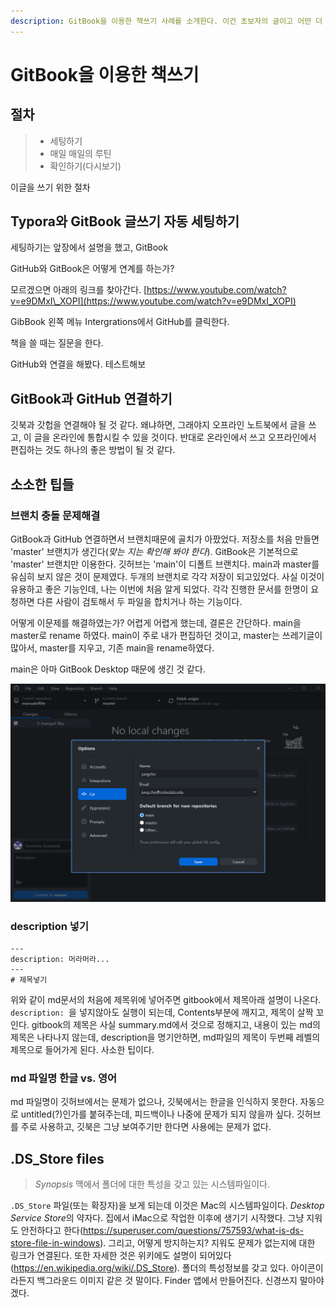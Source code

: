 ```yaml
---
description: GitBook을 이용한 책쓰기 사례를 소개한다. 이건 초보자의 글이고 어떤 더 낫은 방법이 있는 지 모르겠다.
---
```


# GitBook을 이용한 책쓰기

## 절차

> * 세팅하기
> * 매일 매일의 루틴
> * 확인하기\(다시보기\)

이글을 쓰기 위한 절차

## Typora와 GitBook 글쓰기 자동 세팅하기

세팅하기는 앞장에서 설명을 했고, GitBook

GitHub와 GitBook은 어떻게 연계를 하는가?

모르겠으면 아래의 링크를 찾아간다. [https://www.youtube.com/watch?v=e9DMxI\_XOPI](https://www.youtube.com/watch?v=e9DMxI_XOPI)

GibBook 왼쪽 메뉴 Intergrations에서 GitHub를 클릭한다.

책을 쓸 때는 질문을 한다.

GitHub와 연결을 해봤다. 테스트해보

## GitBook과 GitHub 연결하기

깃북과 갓헙을 연결해야 될 것 같다. 왜냐하면, 그래야지 오프라인 노트북에서 글을 쓰고, 이 글을 온라인에 통합시킬 수 있을 것이다. 반대로 온라인에서 쓰고 오프라인에서 편집하는 것도 하나의 좋은 방법이 될 것 같다.

## 소소한 팁들

### 브랜치 충돌 문제해결

GitBook과 GitHub 연결하면서 브랜치때문에 골치가 아팠었다. 저장소를 처음 만들면 'master' 브랜치가 생긴다\(_맞는 지는 확인해 봐야 한다_\). GitBook은 기본적으로 'master' 브랜치만 이용한다. 깃허브는 'main'이 디폴트 브랜치다. main과 master를 유심히 보지 않은 것이 문제였다. 두개의 브랜치로 각각 저장이 되고있었다. 사실 이것이 유용하고 좋은 기능인데, 나는 이번에 처음 알게 되었다. 각각 진행한 문서를 한명이 요청하면 다른 사람이 검토해서 두 파일을 합치거나 하는 기능이다.

어떻게 이문제를 해결하였는가? 어렵게 어렵게 했는데, 결론은 간단하다. main을 master로 rename 하였다. main이 주로 내가 편집하던 것이고, master는 쓰레기글이 많아서, master를 지우고, 기존 main을 rename하였다.

main은 아마 GitBook Desktop 때문에 생긴 것 같다.

![image-20210414200050920](../.gitbook/assets/image-20210414200050920.png)

### description 넣기

```
---
description: 머라머라...
---
# 제목넣기
```

위와 같이 md문서의 처음에 제목위에 넣어주면 gitbook에서 제목아래 설명이 나온다. `description: `을 넣지않아도 실행이 되는데, Contents부분에 깨지고, 제목이 살짝 꼬인다. gitbook의 제목은 사실 summary.md에서 것으로 정해지고, 내용이 있는 md의 제목은 나타나지 않는데, description을 명기안하면, md파일의 제목이 두번째 레벨의 제목으로 들어가게 된다. 사소한 팁이다.

### md 파일명 한글 vs. 영어

md 파일명이 깃허브에서는 문제가 없으나, 깃북에서는 한글을 인식하지 못한다. 자동으로 untitled(?)인가를 붙혀주는데, 피드백이나 나중에 문제가 되지 않을까 싶다. 깃허브를 주로 사용하고, 깃북은 그냥 보여주기만 한다면 사용에는 문제가 없다.

## .DS_Store files

> *Synopsis* 맥에서 폴더에 대한 특성을 갖고 있는 시스템파일이다.

`.DS_Store` 파일(또는 확장자)을 보게 되는데 이것은 Mac의 시스템파일이다. *Desktop Service Store*의 약자다. 집에서 iMac으로 작업한 이후에 생기기 시작했다. 그냥 지워도 안전하다고 한다(https://superuser.com/questions/757593/what-is-ds-store-file-in-windows). 그리고, 어떻게 방지하는지? 지워도 문제가 없는지에 대한 링크가 연결된다. 또한 자세한 것은 위키에도 설명이 되어있다(https://en.wikipedia.org/wiki/.DS_Store). 폴더의 특성정보를 갖고 있다. 아이콘이라든지 백그라운드 이미지 같은 것 말이다. Finder 앱에서 만들어진다. 신경쓰지 말아야 겠다.

